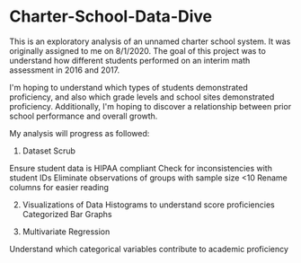 # Charter-School-Data-Dive
This is an exploratory analysis of an unnamed charter school system. It was originally assigned to me on 8/1/2020. 
The goal of this project was to understand how different students performed on an interim math assessment in 2016 and 2017.

I'm hoping to understand which types of students demonstrated proficiency, and also which grade levels and school sites demonstrated proficiency. 
Additionally, I'm hoping to discover a relationship between prior school performance and overall growth. 

My analysis will progress as followed:

1. Dataset Scrub

Ensure student data is HIPAA compliant
Check for inconsistencies with student IDs
Eliminate observations of groups with sample size <10
Rename columns for easier reading

2. Visualizations of Data
Histograms to understand score proficiencies
Categorized Bar Graphs 
  
3. Multivariate Regression

Understand which categorical variables contribute to academic proficiency
  



